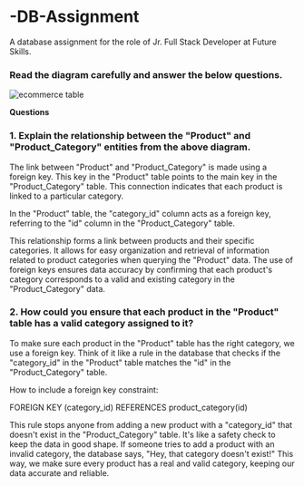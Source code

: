 # -DB-Assignment

A database assignment for the role of Jr. Full Stack Developer at Future Skills.

### Read the diagram carefully and answer the below questions.

![ecommerce table](https://raw.githubusercontent.com/iAmritMalviya/DB-Assignment/main/product-management-ecommerce-table-.webp)

**Questions**

### 1. Explain the relationship between the "Product" and "Product_Category" entities from the above diagram.

The link between "Product" and "Product_Category" is made using a foreign key. This key in the "Product" table points to the main key in the "Product_Category" table. This connection indicates that each product is linked to a particular category.

In the "Product" table, the "category_id" column acts as a foreign key, referring to the "id" column in the "Product_Category" table.

This relationship forms a link between products and their specific categories. It allows for easy organization and retrieval of information related to product categories when querying the "Product" data. The use of foreign keys ensures data accuracy by confirming that each product's category corresponds to a valid and existing category in the "Product_Category" data.

### 2. How could you ensure that each product in the "Product" table has a valid category assigned to it?

To make sure each product in the "Product" table has the right category, we use a foreign key. Think of it like a rule in the database that checks if the "category_id" in the "Product" table matches the "id" in the "Product_Category" table.

How to include a foreign key constraint:

FOREIGN KEY (category_id) REFERENCES product_category(id)

This rule stops anyone from adding a new product with a "category_id" that doesn't exist in the "Product_Category" table. It's like a safety check to keep the data in good shape. If someone tries to add a product with an invalid category, the database says, "Hey, that category doesn't exist!" This way, we make sure every product has a real and valid category, keeping our data accurate and reliable.
